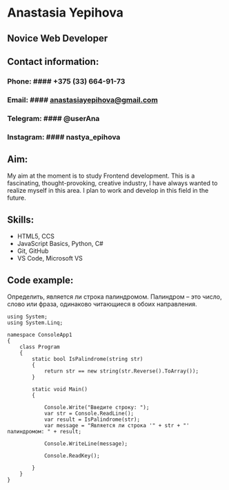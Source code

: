 # Anastasia Yepihova

## Novice Web Developer

## Contact information:
### Phone: #### +375 (33) 664-91-73
### Email: #### anastasiayepihova@gmail.com
### Telegram: #### @userAna
### Instagram: #### nastya_epihova

## Aim:
My aim at the moment is to study Frontend development. This is a fascinating, thought-provoking, creative industry, I have always wanted to realize myself in this area. I plan to work and develop in this field in the future.

## Skills:
* HTML5, CCS
* JavaScript Basics, Python, C#
* Git, GitHub
* VS Code, Microsoft VS

## Code example:
Определить, является ли строка палиндромом. Палиндром – это число, слово или фраза, одинаково читающиеся в обоих направления.

```
using System;
using System.Linq;

namespace ConsoleApp1
{
    class Program
    {
        static bool IsPalindrome(string str)
        {
            return str == new string(str.Reverse().ToArray());
        }

        static void Main()
        {
            
            Console.Write("Введите строку: ");
            var str = Console.ReadLine();
            var result = IsPalindrome(str);
            var message = "Является ли строка '" + str + "' палиндромом: " + result;

            Console.WriteLine(message);

            Console.ReadKey();

        }
    }
}

```